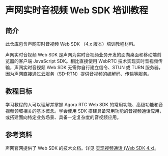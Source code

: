 # 声网实时音视频 Web SDK 培训教程

## 简介

此仓库包含声网实时音视频 Web SDK （4.x 版本）培训教程材料。

声网实时音视频 Web SDK 是声网为实时音视频业务开发的面向桌面和移动端浏览器的客户端 JavaScript SDK。相比直接使用 WebRTC 技术实现实时音视频传输，声网实时音视频 Web SDK 无需你自行建立信令、STUN 或 TURN 服务器，因为声网直接通过云服务（SD-RTN）提供音视频的编解码、传输等服务。

## 教程目标

学习教程的人可以理解并掌握 Agora RTC Web SDK 的常用功能、高级功能和音视频领域相关的基本概念。学会使用 SDK 搭建具备常用功能的音视频通话应用，或搭建面向特定业务场景、具备一定复杂度的音视频应用。


## 参考资料

声网官网提供了 Web SDK 的技术文档。详见 [实现视频通话 (Web SDK 4.x)](https://docs.agora.io/cn/Video/start_call_web_ng?platform=Web)。
